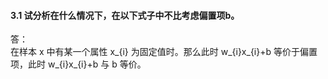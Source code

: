 #### 3.1 试分析在什么情况下，在以下式子中不比考虑偏置项b。
答：   
在样本 x 中有某一个属性 x_{i} 为固定值时。那么此时 w_{i}x_{i}+b 等价于偏置项，此时 w_{i}x_{i}+b 与 b 等价。